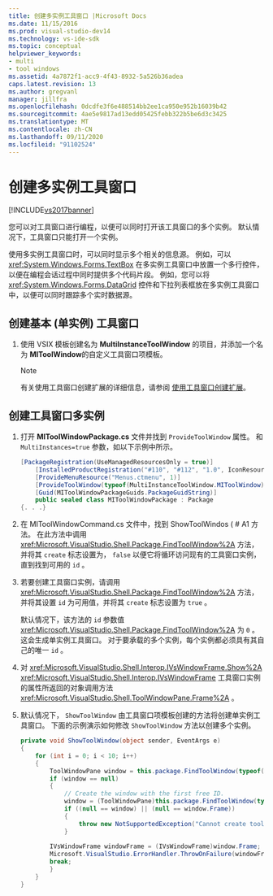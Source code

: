 ```yaml
---
title: 创建多实例工具窗口 |Microsoft Docs
ms.date: 11/15/2016
ms.prod: visual-studio-dev14
ms.technology: vs-ide-sdk
ms.topic: conceptual
helpviewer_keywords:
- multi
- tool windows
ms.assetid: 4a7872f1-acc9-4f43-8932-5a526b36adea
caps.latest.revision: 13
ms.author: gregvanl
manager: jillfra
ms.openlocfilehash: 0dcdfe3f6e488514bb2ee1ca950e952b16039b42
ms.sourcegitcommit: 4ae5e9817ad13edd05425febb322b5be6d3c3425
ms.translationtype: MT
ms.contentlocale: zh-CN
ms.lasthandoff: 09/11/2020
ms.locfileid: "91102524"
---
```

# <a name="creating-a-multi-instance-tool-window"></a>创建多实例工具窗口
[!INCLUDE[vs2017banner](../includes/vs2017banner.md)]

您可以对工具窗口进行编程，以便可以同时打开该工具窗口的多个实例。 默认情况下，工具窗口只能打开一个实例。  
  
 使用多实例工具窗口时，可以同时显示多个相关的信息源。 例如，可以 <xref:System.Windows.Forms.TextBox> 在多实例工具窗口中放置一个多行控件，以便在编程会话过程中同时提供多个代码片段。 例如，您可以将 <xref:System.Windows.Forms.DataGrid> 控件和下拉列表框放在多实例工具窗口中，以便可以同时跟踪多个实时数据源。  
  
## <a name="creating-a-basic-single-instance-tool-window"></a>创建基本 (单实例) 工具窗口  
  
1. 使用 VSIX 模板创建名为 **MultiInstanceToolWindow** 的项目，并添加一个名为 **MIToolWindow**的自定义工具窗口项模板。  
  
    > [!NOTE]
    > 有关使用工具窗口创建扩展的详细信息，请参阅 [使用工具窗口创建扩展](../extensibility/creating-an-extension-with-a-tool-window.md)。  
  
## <a name="making-a-tool-window-multi-instance"></a>创建工具窗口多实例  
  
1. 打开 **MIToolWindowPackage.cs** 文件并找到 `ProvideToolWindow` 属性。 和 `MultiInstances=true` 参数，如以下示例中所示。  
  
    ```csharp  
    [PackageRegistration(UseManagedResourcesOnly = true)]  
        [InstalledProductRegistration("#110", "#112", "1.0", IconResourceID = 400)] // Info on this package for Help/About  
        [ProvideMenuResource("Menus.ctmenu", 1)]  
        [ProvideToolWindow(typeof(MultiInstanceToolWindow.MIToolWindow), MultiInstances = true)]  
        [Guid(MIToolWindowPackageGuids.PackageGuidString)]  
        public sealed class MIToolWindowPackage : Package  
    {. . .}  
    ```  
  
2. 在 MIToolWindowCommand.cs 文件中，找到 ShowToolWindos ( # A1 方法。 在此方法中调用 <xref:Microsoft.VisualStudio.Shell.Package.FindToolWindow%2A> 方法，并将其 `create` 标志设置为， `false` 以便它将循环访问现有的工具窗口实例，直到找到可用的 `id` 。  
  
3. 若要创建工具窗口实例，请调用 <xref:Microsoft.VisualStudio.Shell.Package.FindToolWindow%2A> 方法，并将其设置 `id` 为可用值，并将其 `create` 标志设置为 `true` 。  
  
     默认情况下，该方法的 `id` 参数值 <xref:Microsoft.VisualStudio.Shell.Package.FindToolWindow%2A> 为 `0` 。 这会生成单实例工具窗口。 对于要承载的多个实例，每个实例都必须具有其自己的唯一 `id` 。  
  
4. 对 <xref:Microsoft.VisualStudio.Shell.Interop.IVsWindowFrame.Show%2A> <xref:Microsoft.VisualStudio.Shell.Interop.IVsWindowFrame> 工具窗口实例的属性所返回的对象调用方法 <xref:Microsoft.VisualStudio.Shell.ToolWindowPane.Frame%2A> 。  
  
5. 默认情况下， `ShowToolWindow` 由工具窗口项模板创建的方法将创建单实例工具窗口。 下面的示例演示如何修改 `ShowToolWindow` 方法以创建多个实例。  
  
    ```csharp  
    private void ShowToolWindow(object sender, EventArgs e)  
    {  
        for (int i = 0; i < 10; i++)  
        {  
            ToolWindowPane window = this.package.FindToolWindow(typeof(MIToolWindow), i, false);  
            if (window == null)  
            {  
                // Create the window with the first free ID.   
                window = (ToolWindowPane)this.package.FindToolWindow(typeof(MIToolWindow), i, true);  
                if ((null == window) || (null == window.Frame))  
                {  
                    throw new NotSupportedException("Cannot create tool window");  
                }  
  
            IVsWindowFrame windowFrame = (IVsWindowFrame)window.Frame;  
            Microsoft.VisualStudio.ErrorHandler.ThrowOnFailure(windowFrame.Show());  
            break;  
            }  
        }  
    }  
    ```
